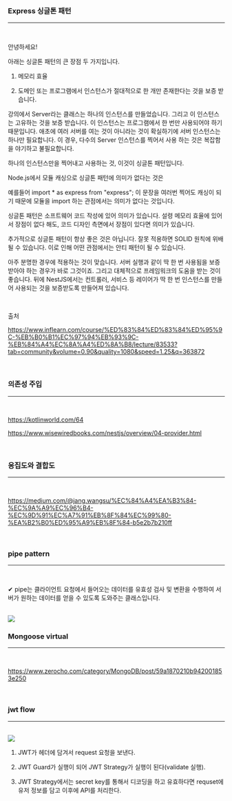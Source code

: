 ### Express 싱글톤 패턴

---

<br>

안녕하세요!

아래는 싱글톤 패턴의 큰 장점 두 가지입니다.

1. 메모리 효율

2. 도메인 또는 프로그램에서 인스턴스가 절대적으로 한 개만 존재한다는 것을 보증 받습니다.

강의에서 Server라는 클래스는 하나의 인스턴스를 만들었습니다. 그리고 이 인스턴스는 고유하는 것을 보증 받습니다. 이 인스턴스는 프로그램에서 한 번만 사용되어야 하기 때문입니다. 애초에 여러 서버를 여는 것이 아니라는 것이 확실하기에 서버 인스턴스는 하나만 필요합니다. 이 경우, 다수의 Server 인스턴스를 찍어서 사용 하는 것은 복잡함을 야기하고 불필요합니다.

하나의 인스턴스만을 찍어내고 사용하는 것, 이것이 싱글톤 패턴입니다.

Node.js에서 모듈 캐싱으로 싱글톤 패턴에 의미가 없다는 것은

예를들어 import \* as express from "express"; 이 문장을 여러번 찍어도 캐싱이 되기 때문에 모듈을 import 하는 관점에서는 의미가 없다는 것입니다.

싱글톤 패턴은 소프트웨어 코드 작성에 있어 의미가 있습니다. 설령 메모리 효율에 있어서 장점이 없다 해도, 코드 디자인 측면에서 장점이 있다면 의미가 있습니다.

추가적으로 싱글톤 패턴이 항상 좋은 것은 아닙니다. 잘못 적용하면 SOLID 원칙에 위배 될 수 있습니다. 이로 인해 어떤 관점에서는 안티 패턴이 될 수 있습니다.

아주 분명한 경우에 적용하는 것이 맞습니다. 서버 실행과 같이 딱 한 번 사용됨을 보증 받아야 하는 경우가 바로 그것이죠. 그리고 대체적으로 프레임워크의 도움을 받는 것이 좋습니다. 뒤에 NestJS에서는 컨트롤러, 서비스 등 레이어가 딱 한 번 인스턴스를 만들어 사용되는 것을 보증받도록 만들어져 있습니다.

<br>

출처

https://www.inflearn.com/course/%ED%83%84%ED%83%84%ED%95%9C-%EB%B0%B1%EC%97%94%EB%93%9C-%EB%84%A4%EC%8A%A4%ED%8A%B8/lecture/83533?tab=community&volume=0.90&quality=1080&speed=1.25&q=363872

<br>

### 의존성 주입

---

<br>

https://kotlinworld.com/64

https://www.wisewiredbooks.com/nestjs/overview/04-provider.html

<br>

### 응집도와 결합도

---

<Br>

https://medium.com/@jang.wangsu/%EC%84%A4%EA%B3%84-%EC%9A%A9%EC%96%B4-%EC%9D%91%EC%A7%91%EB%8F%84%EC%99%80-%EA%B2%B0%ED%95%A9%EB%8F%84-b5e2b7b210ff

<br>

### pipe pattern

---

<br>

✔ pipe는 클라이언트 요청에서 들어오는 데이터를 유효성 검사 및 변환을 수행하여 서버가 원하는 데이터를 얻을 수 있도록 도와주는 클래스입니다.

<br>

<img src="https://user-images.githubusercontent.com/62149784/147855182-45062266-d2a4-4a51-87f1-fc7f25190e06.png">

<br>

### Mongoose virtual

---

<br>

https://www.zerocho.com/category/MongoDB/post/59a1870210b942001853e250

<br>

### jwt flow

---

<br>

<img src="https://user-images.githubusercontent.com/62149784/148414577-e14c7219-ed08-4a34-906b-27e3f1824b7c.jpg">

<br>

1. JWT가 헤더에 담겨서 request 요청을 보낸다.

2. JWT Guard가 실행이 되어 JWT Strategy가 실행이 된다(validate 실행).

3. JWT Strategy에서는 secret key를 통해서 디코딩을 하고 유효하다면 requset에 유저 정보를 담고 이후에 API를 처리한다.
